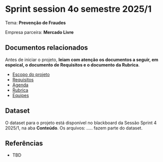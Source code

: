 # Sprint session 4o semestre 2025/1

Tema: **Prevenção de Fraudes**

Empresa parceira: **Mercado Livre**

## Documentos relacionados

Antes de iniciar o projeto, **leiam com atenção os documentos a seguir, em espeical, o documento de Requisitos e o documento da Rubrica**. 

* [Escopo do projeto](escopo.md)
* [Requisitos](requisitos.md)
* [Agenda](agenda.md)
* [Rubrica](rubrica.md)
* [Equipes](./img/equipes.png)

## Dataset

O dataset para o projeto está disponível no blackboard da Sessão Sprint 4 2025/1, na aba **Conteúdo**. Os arquivos: ..... fazem parte do dataset. 

## Referências

* TBD